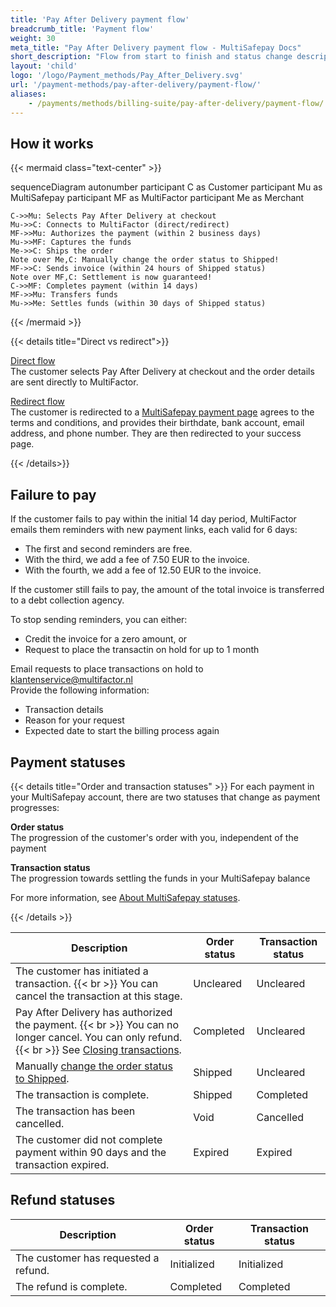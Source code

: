 ```yaml
---
title: 'Pay After Delivery payment flow'
breadcrumb_title: 'Payment flow'
weight: 30
meta_title: "Pay After Delivery payment flow - MultiSafepay Docs"
short_description: "Flow from start to finish and status change descriptions"
layout: 'child'
logo: '/logo/Payment_methods/Pay_After_Delivery.svg'
url: '/payment-methods/pay-after-delivery/payment-flow/'
aliases:
    - /payments/methods/billing-suite/pay-after-delivery/payment-flow/
---
```


## How it works

{{< mermaid class="text-center" >}}

sequenceDiagram
    autonumber
    participant C as Customer
    participant Mu as MultiSafepay
    participant MF as MultiFactor
    participant Me as Merchant

    C->>Mu: Selects Pay After Delivery at checkout
    Mu->>C: Connects to MultiFactor (direct/redirect)
    MF->>Mu: Authorizes the payment (within 2 business days)
    Mu->>MF: Captures the funds
    Me->>C: Ships the order
    Note over Me,C: Manually change the order status to Shipped! 
    MF->>C: Sends invoice (within 24 hours of Shipped status)
    Note over MF,C: Settlement is now guaranteed!
    C->>MF: Completes payment (within 14 days)
    MF->>Mu: Transfers funds 
    Mu->>Me: Settles funds (within 30 days of Shipped status)

{{< /mermaid >}}
&nbsp;  

{{< details title="Direct vs redirect">}}

[Direct flow](/api/#pay-after-delivery---direct)  
The customer selects Pay After Delivery at checkout and the order details are sent directly to MultiFactor.  

[Redirect flow](/api/#pay-after-delivery---redirect)  
The customer is redirected to a [MultiSafepay payment page](/payment-pages/) agrees to the terms and conditions, and provides their birthdate, bank account, email address, and phone number. They are then redirected to your success page.

{{< /details>}}

## Failure to pay

If the customer fails to pay within the initial 14 day period, MultiFactor emails them reminders with new payment links, each valid for 6 days: 

- The first and second reminders are free. 
- With the third, we add a fee of 7.50 EUR to the invoice. 
- With the fourth, we add a fee of 12.50 EUR to the invoice. 

If the customer still fails to pay, the amount of the total invoice is transferred to a debt collection agency. 

To stop sending reminders, you can either:

- Credit the invoice for a zero amount, or
- Request to place the transactin on hold for up to 1 month

Email requests to place transactions on hold to <klantenservice@multifactor.nl>  
Provide the following information:

- Transaction details
- Reason for your request
- Expected date to start the billing process again

## Payment statuses

{{< details title="Order and transaction statuses" >}}
For each payment in your MultiSafepay account, there are two statuses that change as payment progresses:

**Order status**  
The progression of the customer's order with you, independent of the payment

**Transaction status**  
The progression towards settling the funds in your MultiSafepay balance

For more information, see [About MultiSafepay statuses](/payments/multisafepay-statuses/).

{{< /details >}}

| Description | Order status | Transaction status |
|---|---|---|
| The customer has initiated a transaction. {{< br >}} You can cancel the transaction at this stage. | Uncleared   | Uncleared | 
| Pay After Delivery has authorized the payment. {{< br >}} You can no longer cancel. You can only refund. {{< br >}} See [Closing transactions](/payments/methods/billing-suite/pay-after-delivery/faq/closing-transactions). | Completed | Uncleared | 
| Manually [change the order status to Shipped](/payments/methods/billing-suite/pay-after-delivery/user-guide/changing-order-status-to-shipped/). | Shipped | Uncleared |
| The transaction is complete.  | Shipped | Completed |
| The transaction has been cancelled. | Void   | Cancelled | 
| The customer did not complete payment within 90 days and the transaction expired. | Expired | Expired | 

## Refund statuses

| Description | Order status | Transaction status |
|---|---|---|
| The customer has requested a refund. | Initialized | Initialized |  
| The refund is complete. | Completed | Completed | 


